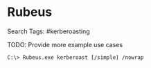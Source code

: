 # Rubeus

Search Tags: #kerberoasting

TODO: Provide more example use cases

`C:\> Rubeus.exe kerberoast [/simple] /nowrap`